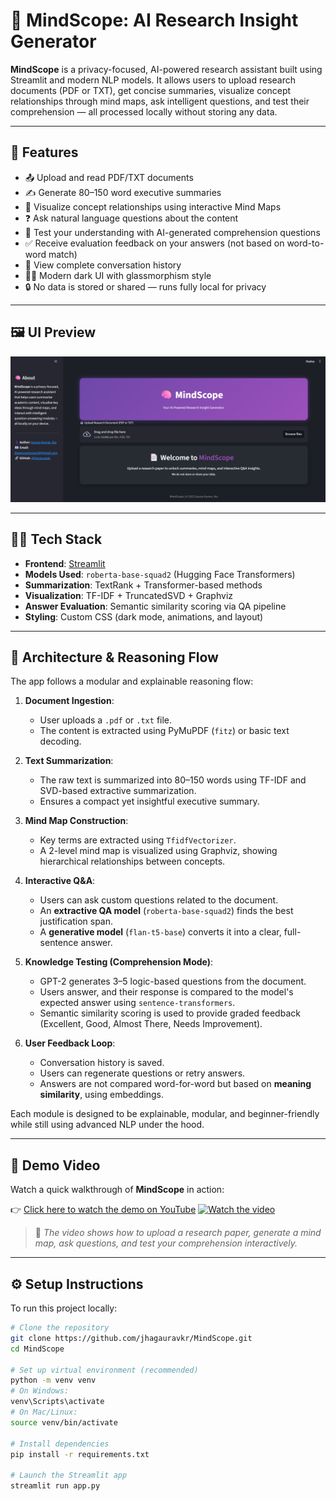 # 🧠 MindScope: AI Research Insight Generator

**MindScope** is a privacy-focused, AI-powered research assistant built using Streamlit and modern NLP models. It allows users to upload research documents (PDF or TXT), get concise summaries, visualize concept relationships through mind maps, ask intelligent questions, and test their comprehension — all processed locally without storing any data.

---

## 🚀 Features

- 📤 Upload and read PDF/TXT documents
- ✍️ Generate 80–150 word executive summaries
- 🧠 Visualize concept relationships using interactive Mind Maps
- ❓ Ask natural language questions about the content
- 🧪 Test your understanding with AI-generated comprehension questions
- ✅ Receive evaluation feedback on your answers (not based on word-to-word match)
- 🧾 View complete conversation history
- 🧑‍🎨 Modern dark UI with glassmorphism style
- 🔒 No data is stored or shared — runs fully local for privacy

---

## 🖼️ UI Preview

![MindScope Screenshot](preview-screenshot.png) 


---

## 🧑‍💻 Tech Stack

- **Frontend**: [Streamlit](https://streamlit.io)
- **Models Used**: `roberta-base-squad2` (Hugging Face Transformers)
- **Summarization**: TextRank + Transformer-based methods
- **Visualization**: TF-IDF + TruncatedSVD + Graphviz
- **Answer Evaluation**: Semantic similarity scoring via QA pipeline
- **Styling**: Custom CSS (dark mode, animations, and layout)

---

## 🧠 Architecture & Reasoning Flow

The app follows a modular and explainable reasoning flow:

1. **Document Ingestion**:
   - User uploads a `.pdf` or `.txt` file.
   - The content is extracted using PyMuPDF (`fitz`) or basic text decoding.

2. **Text Summarization**:
   - The raw text is summarized into 80–150 words using TF-IDF and SVD-based extractive summarization.
   - Ensures a compact yet insightful executive summary.

3. **Mind Map Construction**:
   - Key terms are extracted using `TfidfVectorizer`.
   - A 2-level mind map is visualized using Graphviz, showing hierarchical relationships between concepts.

4. **Interactive Q&A**:
   - Users can ask custom questions related to the document.
   - An **extractive QA model** (`roberta-base-squad2`) finds the best justification span.
   - A **generative model** (`flan-t5-base`) converts it into a clear, full-sentence answer.

5. **Knowledge Testing (Comprehension Mode)**:
   - GPT-2 generates 3–5 logic-based questions from the document.
   - Users answer, and their response is compared to the model's expected answer using `sentence-transformers`.
   - Semantic similarity scoring is used to provide graded feedback (Excellent, Good, Almost There, Needs Improvement).

6. **User Feedback Loop**:
   - Conversation history is saved.
   - Users can regenerate questions or retry answers.
   - Answers are not compared word-for-word but based on **meaning similarity**, using embeddings.

Each module is designed to be explainable, modular, and beginner-friendly while still using advanced NLP under the hood.


---

## 🎥 Demo Video

Watch a quick walkthrough of **MindScope** in action:

👉 [Click here to watch the demo on YouTube]([https://www.youtube.com/watch?v=your-demo-link](https://youtu.be/JxIVDbjs9Qw))  
[![Watch the video](https://img.youtube.com/vi/YOUR_VIDEO_ID/0.jpg)](https://www.youtube.com/watch?v=YOUR_VIDEO_ID)

> 📌 *The video shows how to upload a research paper, generate a mind map, ask questions, and test your comprehension interactively.*


---

## ⚙️ Setup Instructions

To run this project locally:

```bash
# Clone the repository
git clone https://github.com/jhagauravkr/MindScope.git
cd MindScope

# Set up virtual environment (recommended)
python -m venv venv
# On Windows:
venv\Scripts\activate
# On Mac/Linux:
source venv/bin/activate

# Install dependencies
pip install -r requirements.txt

# Launch the Streamlit app
streamlit run app.py


